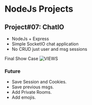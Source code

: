 # NodeJs Projects
## Project#07: ChatIO

- NodeJs + Express
- Simple SocketIO chat application
- No CRUD just user and msg sessions

Final Show Case
![VIEWS](https://github.com/MAshrafM/NodeJS_Projects/blob/master/07_ChatIO/show.jpg)

### Future
- Save Session and Cookies.
- Save previous msgs.
- Add Private Rooms.
- Add emojis.